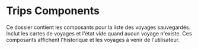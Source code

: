 # Trips Components

Ce dossier contient les composants pour la liste des voyages sauvegardés.
Inclut les cartes de voyages et l'état vide quand aucun voyage n'existe.
Ces composants affichent l'historique et les voyages à venir de l'utilisateur.

